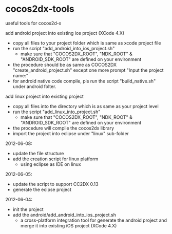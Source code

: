 cocos2dx-tools
==============
useful tools for cocos2d-x


add android project into existing ios project (XCode 4.X)
- copy all files to your project folder which is same as xcode project file
- run the script "add_android_into_ios_project.sh"
	- make sure that "COCOS2DX_ROOT", "NDK_ROOT" & "ANDROID_SDK_ROOT" are defined on your environment
- the procedure should be as same as COCOS2DX "create_android_project.sh" except one more prompt "Input the project name:"
- for android native code compile, pls run the script "build_native.sh" under android folter.

add linux project into existing project
- copy all files into the directory which is as same as your project level
- run the script "add_linux_into_project.sh"
	- make sure that "COCOS2DX_ROOT", "NDK_ROOT" & "ANDROID_SDK_ROOT" are defined on your environment
- the procedure will compile the cocos2dx library
- import the project into eclipse under "linux" sub-folder

2012-06-08:
- update the file structure
- add the creation script for linux platform
	- using eclipse as IDE on linux

2012-06-05:
- update the script to support CC2DX 0.13
- generate the ecipse project

2012-06-04:
- init the project
- add the android/add_android_into_ios_project.sh
    - a cross-platform integration tool for generate the android project and merge it into existing iOS project (XCode 4.X)
